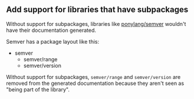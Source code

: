 ## Add support for libraries that have subpackages

Without support for subpackages, libraries like [ponylang/semver](https://github.com/ponylang/semver) wouldn't have their documentation generated.

Semver has a package layout like this:

- semver
  - semver/range
  - semver/version

Without support for subpackages, `semver/range` and `semver/version` are removed from the generated documentation because they aren't seen as "being part of the library".

